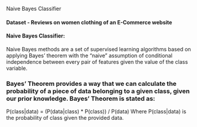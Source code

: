 Naive Bayes Classifier



#### Dataset - Reviews on women clothing of an E-Commerce website


#### Naive Bayes Classifier:
Naive Bayes methods are a set of supervised learning algorithms based on applying Bayes’ theorem with the “naive” assumption of conditional independence between every pair of features given the value of the class variable.
### Bayes’ Theorem provides a way that we can calculate the probability of a piece of data belonging to a given class, given our prior knowledge. Bayes’ Theorem is stated as:

P(class|data) = (P(data|class) * P(class)) / P(data)
Where P(class|data) is the probability of class given the provided data.
